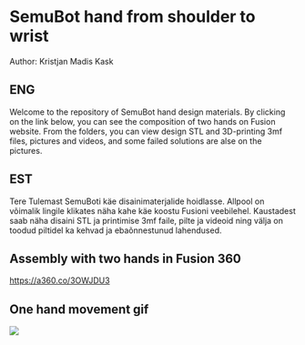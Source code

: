 # SemuBot hand from shoulder to wrist
Author: Kristjan Madis Kask

## ENG
Welcome to the repository of SemuBot hand design materials. By clicking on the link below, you can see the composition of two hands on Fusion website. From the folders, you can view design STL and 3D-printing 3mf files, pictures and videos, and some failed solutions are alse on the pictures. 

## EST
Tere Tulemast SemuBoti käe disainimaterjalide hoidlasse. Allpool on võimalik lingile klikates näha kahe käe koostu Fusioni veebilehel. Kaustadest saab näha disaini STL ja printimise 3mf faile, pilte ja videoid ning välja on toodud piltidel ka kehvad ja ebaõnnestunud lahendused. 

## Assembly with two hands in Fusion 360
https://a360.co/3OWJDU3

## One hand movement gif
![](https://github.com/SemuBot/Kask-thesis-2024-SemuBot-hand/blob/main/Videos/SB_complete_all_parts_moving.gif)

